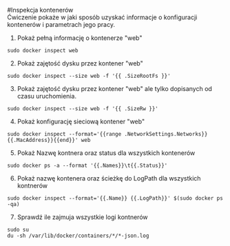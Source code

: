 #Inspekcja kontenerów  
Ćwiczenie pokaże w jaki sposób uzyskać informacje o konfiguracji kontenerów i parametrach jego pracy.

1. Pokaż pełną informację o kontenerze "web"
```
sudo docker inspect web
```

2. Pokaż zajętość dysku przez kontener "web"
```
sudo docker inspect --size web -f '{{ .SizeRootFs }}'
```

3. Pokaż zajętość dysku przez kontener "web" ale tylko dopisanych od czasu uruchomienia. 
```
sudo docker inspect --size web -f '{{ .SizeRw }}'
```

4. Pokaż konfigurację sieciową kontener "web"
```
sudo docker inspect --format='{{range .NetworkSettings.Networks}}{{.MacAddress}}{{end}}' web
```

5. Pokaż Nazwę kontnera oraz status dla wszystkich kontenerów
```
sudo docker ps -a --format '{{.Names}}\t{{.Status}}'
```

6. Pokaż nazwę kontenera oraz ścieżkę do LogPath dla wszystkich kontnerów
```
sudo docker inspect --format='{{.Name}} {{.LogPath}}' $(sudo docker ps -qa)
```

7. Sprawdź ile zajmuja wszystkie logi kontnerów
```
sudo su
du -sh /var/lib/docker/containers/*/*-json.log
```
